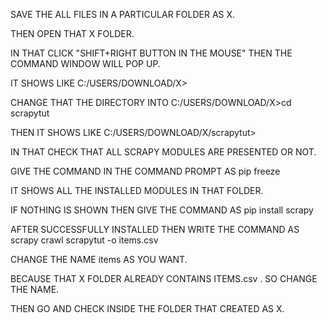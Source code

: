 SAVE THE ALL FILES IN A PARTICULAR FOLDER AS X.

THEN OPEN THAT X FOLDER.

IN THAT CLICK "SHIFT+RIGHT BUTTON IN THE MOUSE" THEN THE COMMAND WINDOW WILL POP UP.

IT SHOWS LIKE C:/USERS/DOWNLOAD/X>

CHANGE THAT THE DIRECTORY INTO C:/USERS/DOWNLOAD/X>cd scrapytut

THEN IT SHOWS LIKE C:/USERS/DOWNLOAD/X/scrapytut>

IN THAT CHECK THAT ALL SCRAPY MODULES ARE PRESENTED OR NOT.

GIVE THE COMMAND IN THE COMMAND PROMPT AS pip freeze

IT SHOWS ALL THE INSTALLED MODULES IN THAT FOLDER.

IF NOTHING IS SHOWN THEN GIVE THE COMMAND AS pip install scrapy

AFTER SUCCESSFULLY INSTALLED THEN WRITE THE COMMAND AS scrapy crawl scrapytut -o items.csv

CHANGE THE NAME items AS YOU WANT.

BECAUSE THAT X FOLDER ALREADY CONTAINS ITEMS.csv . SO CHANGE THE NAME.

THEN GO AND CHECK INSIDE THE FOLDER THAT CREATED AS X.


